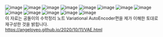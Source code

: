 
![image](https://github.com/user-attachments/assets/3d62a750-c9b0-497f-a2f4-e44413e00d43)
![image](https://github.com/user-attachments/assets/bac86878-2803-4af5-9d26-4baa6290720f)
![image](https://github.com/user-attachments/assets/d346e1c5-8230-4344-b320-0f058a8aacc7)
![image](https://github.com/user-attachments/assets/c016b0cb-5f04-4012-aa8d-0fae14308172)
![image](https://github.com/user-attachments/assets/98dc4fe3-5ad8-4b81-879d-20c940d5163c)
![image](https://github.com/user-attachments/assets/169d6c18-9dd5-4401-aa2a-167514612743)
![image](https://github.com/user-attachments/assets/1eb86ea3-8a6b-47a6-96ef-4f3b629be2cd)
![image](https://github.com/user-attachments/assets/07277d82-4cde-473c-a3d5-7d0e3db5356a)
![image](https://github.com/user-attachments/assets/1b7eb58d-aa96-45c3-ad46-50382c4900a0)
![image](https://github.com/user-attachments/assets/770d1142-7706-4c37-923d-8875d7ab35bf)
![image](https://github.com/user-attachments/assets/dedba3f7-1da1-4b07-ac53-f1197c10f56f)
![image](https://github.com/user-attachments/assets/7b96fa58-833f-43a7-b039-9d60d3729178)
![image](https://github.com/user-attachments/assets/a8001786-24ab-46ce-8ac7-b98b3abfcb62)
<br>
이 자료는 공돌이의 수학정리 노트 Variational AutoEncoder편을 제가 이해한 토대로 재구성한 것을 밝힙니다. <br>
https://angeloyeo.github.io/2020/10/11/VAE.html
